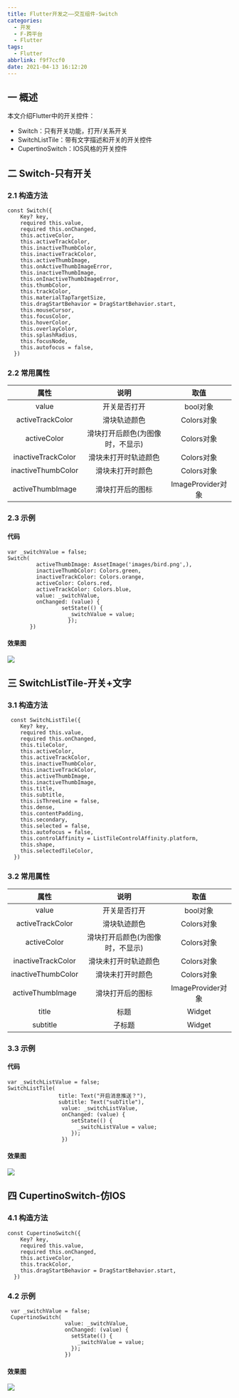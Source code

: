 ```yaml
---
title: Flutter开发之——交互组件-Switch
categories:
  - 开发
  - F-跨平台
  - Flutter
tags:
  - Flutter
abbrlink: f9f7ccf0
date: 2021-04-13 16:12:20
---
```

## 一 概述

本文介绍Flutter中的开关控件：

* Switch：只有开关功能，打开/关系开关
* SwitchListTile：带有文字描述和开关的开关控件
* CupertinoSwitch：IOS风格的开关控件

<!--more-->

## 二  Switch-只有开关

### 2.1 构造方法

```
const Switch({
    Key? key,
    required this.value,
    required this.onChanged,
    this.activeColor,
    this.activeTrackColor,
    this.inactiveThumbColor,
    this.inactiveTrackColor,
    this.activeThumbImage,
    this.onActiveThumbImageError,
    this.inactiveThumbImage,
    this.onInactiveThumbImageError,
    this.thumbColor,
    this.trackColor,
    this.materialTapTargetSize,
    this.dragStartBehavior = DragStartBehavior.start,
    this.mouseCursor,
    this.focusColor,
    this.hoverColor,
    this.overlayColor,
    this.splashRadius,
    this.focusNode,
    this.autofocus = false,
  })
```

### 2.2 常用属性

|        属性        |               说明               |       取值        |
| :----------------: | :------------------------------: | :---------------: |
|       value        |           开关是否打开           |     bool对象      |
|  activeTrackColor  |           滑块轨迹颜色           |    Colors对象     |
|    activeColor     | 滑块打开后颜色(为图像时，不显示) |    Colors对象     |
| inactiveTrackColor |       滑块未打开时轨迹颜色       |    Colors对象     |
| inactiveThumbColor |         滑块未打开时颜色         |    Colors对象     |
|  activeThumbImage  |         滑块打开后的图标         | ImageProvider对象 |

### 2.3 示例

#### 代码

```
var _switchValue = false;
Switch(
         activeThumbImage: AssetImage('images/bird.png',),
         inactiveThumbColor: Colors.green,
         inactiveTrackColor: Colors.orange,
         activeColor: Colors.red,
         activeTrackColor: Colors.blue,
         value: _switchValue,
         onChanged: (value) {
                 setState(() {
                   _switchValue = value;
                   });
       })
```

#### 效果图

![][1]
## 三 SwitchListTile-开关+文字

### 3.1 构造方法

```
 const SwitchListTile({
    Key? key,
    required this.value,
    required this.onChanged,
    this.tileColor,
    this.activeColor,
    this.activeTrackColor,
    this.inactiveThumbColor,
    this.inactiveTrackColor,
    this.activeThumbImage,
    this.inactiveThumbImage,
    this.title,
    this.subtitle,
    this.isThreeLine = false,
    this.dense,
    this.contentPadding,
    this.secondary,
    this.selected = false,
    this.autofocus = false,
    this.controlAffinity = ListTileControlAffinity.platform,
    this.shape,
    this.selectedTileColor,
  })
```

### 3.2 常用属性

| 属性 | 说明 | 取值 |
| :--: | :--: | :--: |
|       value        |           开关是否打开           |     bool对象      |
|  activeTrackColor  |           滑块轨迹颜色           |    Colors对象     |
|    activeColor     | 滑块打开后颜色(为图像时，不显示) |    Colors对象     |
| inactiveTrackColor |       滑块未打开时轨迹颜色       |    Colors对象     |
| inactiveThumbColor |         滑块未打开时颜色         |    Colors对象     |
|  activeThumbImage  |         滑块打开后的图标         | ImageProvider对象 |
| title | 标题 | Widget |
| subtitle | 子标题 | Widget |

### 3.3 示例

#### 代码

```
var _switchListValue = false;
SwitchListTile(
                title: Text("开启消息推送？"),
                subtitle: Text("subTitle"),
                 value: _switchListValue,
                 onChanged: (value) {
                    setState(() {
                      _switchListValue = value;
                    });
                 })
```

#### 效果图
![][2]

## 四 CupertinoSwitch-仿IOS

### 4.1 构造方法

```
const CupertinoSwitch({
    Key? key,
    required this.value,
    required this.onChanged,
    this.activeColor,
    this.trackColor,
    this.dragStartBehavior = DragStartBehavior.start,
  })
```

### 4.2 示例

```
 var _switchValue = false;
 CupertinoSwitch(
                  value: _switchValue,
                  onChanged: (value) {
                    setState(() {
                      _switchValue = value;
                    });
                  })
```

#### 效果图
![][3]



[1]:https://jsd.onmicrosoft.cn/gh/PGzxc/CDN/blog-flutter/flutter-switch-sample.gif
[2]:https://jsd.onmicrosoft.cn/gh/PGzxc/CDN/blog-flutter/flutter-switchListTitle-sample.gif
[3]:https://jsd.onmicrosoft.cn/gh/PGzxc/CDN/blog-flutter/flutter-cupertinoSwitch-sample.gif